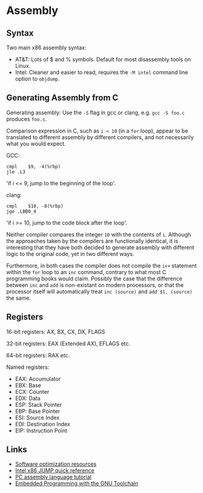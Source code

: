 # Assembly

## Syntax

Two main x86 assembly syntax:

 * AT&T: Lots of $ and % symbols. Default for most disassembly tools on Linux.
 * Intel: Cleaner and easier to read, requires the `-M intel` command line option to `objdump`.

## Generating Assembly from C

Generating assembly: Use the `-S` flag in gcc or clang, e.g. `gcc -S foo.c` produces `foo.s`.

Comparison expression in C, such as `i < 10` (in a `for` loop), appear to be translated to different assembly by different compilers, and not necessarily what you would expect.

GCC:

```
cmpl	$9, -4(%rbp)
jle	.L3
```

'if i <= 9, jump to the beginning of the loop'.

clang:

```
cmpl	$10, -8(%rbp)
jge	.LBB0_4
```

'if i >= 10, jump to the code block after the loop'.

Neither compiler compares the integer `10` with the contents of `i`. Although the approaches taken by the compilers are functionally identical, it is interesting that they have both decided to generate assembly with different logic to the original code, yet in two different ways.

Furthermore, in both cases the compiler does not compile the `i++` statement within the `for` loop to an `inc` command, contrary to what most C programming books would claim. Possibly the case that the difference between `inc` and `add` is non-existant on modern processors, or that the processor itself will automatically treat `inc (source)` and `add $1, (source)` the same.

## Registers

16-bit registers: AX, BX, CX, DX, FLAGS

32-bit registers: EAX (Extended AX), EFLAGS etc.

64-bit registers: RAX etc.

Named registers:

 * EAX: Accumulator
 * EBX: Base
 * ECX: Counter
 * EDX: Data
 * ESP: Stack Pointer
 * EBP: Base Pointer
 * ESI: Source Index
 * EDI: Destination Index
 * EIP: Instruction Point


## Links

 * [Software optimization resources](http://www.agner.org/optimize/)
 * [Intel x86 JUMP quick reference](http://www.unixwiz.net/techtips/x86-jumps.html)
 * [PC assembly language tutorial](http://www.drpaulcarter.com/pcasm/)
 * [Embedded Programming with the GNU Toolchain](http://www.bravegnu.org/gnu-eprog/)
